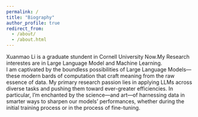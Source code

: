 ```yaml
---
permalink: /
title: "Biography"
author_profile: true
redirect_from: 
  - /about/
  - /about.html
---
```


Xuanmao Li is a graduate stundent in Cornell University Now.My Research interestes are in Large Language Model and Machine Learning.\
I am captivated by the boundless possibilities of Large Language Models—these modern bards of computation that craft meaning from the raw essence of data. My primary research passion lies in applying LLMs across diverse tasks and pushing them toward ever-greater efficiencies. In particular, I’m enchanted by the science—and art—of harnessing data in smarter ways to sharpen our models’ performances, whether during the initial training process or in the process of fine-tuning.
